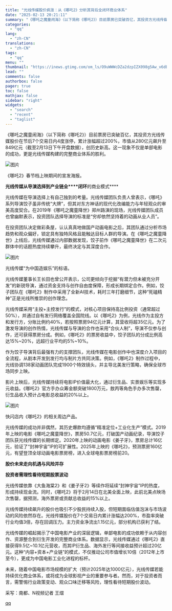 ```yaml
---
title: "光线传媒股价疯涨：从《哪吒2》分析其背后全闭环商业体系"
date: "2025-02-13 20:21:11"
summary: "《哪吒之魔童闹海》（以下简称《哪吒2》）目前票房已突破百亿，其投资方光线传媒股价在节后7个交易日内4..."
categories:
  - "qq"
lang:
  - "zh-CN"
translations:
  - "zh-CN"
tags:
  - "qq"
menu: ""
thumbnail: "https://inews.gtimg.com/om_ls/O9uWWWcDZa2dzpIZX098g5Aw_v6dBIfHivBRg539yqoJcAA_640360/0"
lead: ""
comments: false
authorbox: false
pager: true
toc: false
mathjax: false
sidebar: "right"
widgets:
  - "search"
  - "recent"
  - "taglist"
---
```


《哪吒之魔童闹海》（以下简称《哪吒2》）目前票房已突破百亿，其投资方光线传媒股价在节后7个交易日内4度涨停，累计涨幅超过200%，市值从280亿元飙升至849亿元（截至2月13日下午开盘数据），创历史新高。这一现象不仅是单部电影的成功，更是光线传媒构建的完整商业体系的胜利。

![图片](https://inews.gtimg.com/om_bt/Ozqc0A3jir_MLYFNPKF7cm5y3a973QhZYaIUSh1YOAcDsAA/641)

《哪吒2》春节档上映期间的宣发海报。

**光线传媒****从导演选择到产业链****全****闭环**的商业模式****

光线传媒在导演选择上有自己独到的考量。光线传媒团队负责人曾表示，《哪吒》系列导演饺子虽非传统“大牌”，但其对东方神话的现代化改编能力与年轻观众的审美高度契合。在2019年《哪吒之魔童降世》郑州路演的现场，光线传媒团队成员也曾幽默表示，投资团队选择导演的标准是“穷却依然坚持着的动画从业人员”。

在投资团队决定做彩条屋，认认真真地做国产动画电影之后，其团队通过分析市场趋势和观众偏好，锁定具有独特风格且能触达目标人群的导演。在《哪吒之魔童降世》上线后，光线传媒通过内部数据发现，饺子前作《哪吒之魔童降世》在二次元群体中的话题热度持续攀升，最终决定与其深度合作。

![图片](https://inews.gtimg.com/om_bt/Oe1fWipmT7w0IULNLvjp8bAUdrkh7STzmnwWgJcA-StOQAA/641)

光线传媒“为中国造娱乐”的标语。

光线传媒董事长王长田也曾公开表示，公司更倾向于挖掘“有潜力但未被充分开发”的新锐导演，通过资金支持与创作自由度保障，形成长期绑定合作。例如，饺子团队在《哪吒2》制作中采用了全新AI技术，耗时三年打磨细节，这种“死磕精神”正是光线所推崇的创作理念。

光线传媒采用“主投+主控发行”的模式，对核心项目保持高比例投资（通常超过50%），并通过自有发行网络覆盖全国院线。以《哪吒2》为例，光线作为主投方和发行方，分账比例约40%，若按照票房94亿元计算，其营收将超35亿元。为了激发导演的创作热情，光线传媒与导演的合作也采用“合伙人制”，导演不仅参与创作，还可获得票房分成。例如，《哪吒2》的票房收益中，饺子团队的分成比例高达15%~20%，远超行业平均的5%~10%。

作为饺子导演背后最强有力的支撑团队，光线传媒在电影创作中也深度介入项目的全流程，从剧本开发到发行均与制片方共同决策。例如，《哪吒2》制作过程中，光线协调138家动画团队完成1900个特效镜头，并主导北美发行策略，确保全球市场同步上映。

影片上映后，光线传媒持续将电影IP价值最大化，通过衍生品、实景娱乐等实现多元收益。《哪吒2》官方手办众筹金额突破1800万元，敖丙等角色手办多次售罄，衍生品收入预计占电影总收益的20%以上。

![图片](https://inews.gtimg.com/om_bt/O4FsOvK-V-A2V4Ca-Y5JawFk5I3NH4xr_BhGJSrReHZZoAA/641)

快闪店内《哪吒2》的相关周边产品。

光线传媒的成功并非偶然，其历史爆款均遵循“精准定位+工业化生产”模式。2019年上映的电影《哪吒之魔童降世》，票房50.7亿元，打破国产动画纪录，导演饺子团队获光线传媒的长期绑定。2020年上映的动画电影《姜子牙》，票房总计16亿元，验证了“封神宇宙”IP的可扩展性。2025年上映的《哪吒2》，预测票房160亿元，有望登顶全球动画电影票房榜，进入全球电影票房榜前20。

**股价未来走向机遇与风险并存**

**投资者需理性看待短期股票波动**

光线传媒依靠《大鱼海棠2》和《姜子牙2》等续作将延续“封神宇宙”IP的热度，形成持续现金流。同时，《哪吒2》将于2月14日在北美全面上映，此前北美点映场次售罄，据预测，海外票房或贡献总收益的15%以上。

光线传媒持续飙升的股价也吸引不少股民持续入股，但短期面临估值泡沫与市场波动的风险依然存在。光线传媒股价在7个交易日内累计涨幅达200%，市盈率突破行业均值3倍，存在回调压力。主力资金净流出1.15亿元，部分机构已获利了结。

光线传媒的崛起揭示了中国电影产业的深层逻辑，单部电影的成功依赖于从内容创作、资源整合到衍生开发的完整商业体系。数据显示，光线传媒通过《哪吒2》直接获得9.5亿~10.1亿元营收，而其IP衍生品、海外发行等间接收益预计超过20亿元。这种“内容+资本+产业链”的模式，不仅推动公司市值增长10倍（2012年上市至今），更成为中国电影工业化进程的标杆。

未来，随着中国电影市场规模的扩大（预计2025年达1000亿元），光线传媒若能持续优化商业体系，或将成为全球影视产业的重要参与者。然而，对于投资者而言，需警惕行业政策变动、观众口味迁移等风险，理性看待短期股价波动。

采写：南都、N视频记者 王熠

[qq](https://new.qq.com/rain/a/20250213A08CEZ00)
